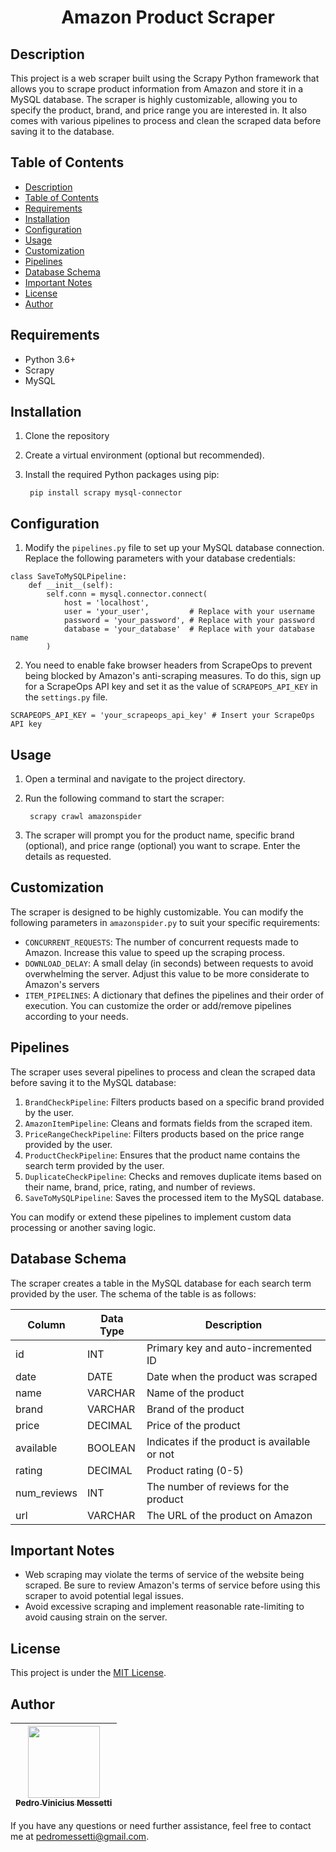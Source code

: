 <h1 align='center'>Amazon Product Scraper</h1>

## Description
This project is a web scraper built using the Scrapy Python framework that allows you to scrape product information from Amazon and store it in a MySQL database. The scraper is highly customizable, allowing you to specify the product, brand, and price range you are interested in. It also comes with various pipelines to process and clean the scraped data before saving it to the database.

## Table of Contents

- [Description](#description)
- [Table of Contents](#table-of-contents)
- [Requirements](#requirements)
- [Installation](#installation)
- [Configuration](#configuration)
- [Usage](#usage)
- [Customization](#customization)
- [Pipelines](#pipelines)
- [Database Schema](#database-schema)
- [Important Notes](#important-notes)
- [License](#license)
- [Author](#author)

## Requirements
- Python 3.6+
- Scrapy
- MySQL

## Installation
1. Clone the repository
2. Create a virtual environment (optional but recommended).
3. Install the required Python packages using pip:
    
        pip install scrapy mysql-connector

## Configuration
1. Modify the `pipelines.py` file to set up your MySQL database connection. Replace the following parameters with your database credentials:
```
class SaveToMySQLPipeline:
    def __init__(self):
        self.conn = mysql.connector.connect(
            host = 'localhost',
            user = 'your_user',         # Replace with your username
            password = 'your_password', # Replace with your password
            database = 'your_database'  # Replace with your database name
        )
```
2. You need to enable fake browser headers from ScrapeOps to prevent being blocked by Amazon's anti-scraping measures. To do this, sign up for a ScrapeOps API key and set it as the value of `SCRAPEOPS_API_KEY` in the `settings.py` file.
```
SCRAPEOPS_API_KEY = 'your_scrapeops_api_key' # Insert your ScrapeOps API key
```

## Usage
1. Open a terminal and navigate to the project directory.
2. Run the following command to start the scraper:

        scrapy crawl amazonspider

3. The scraper will prompt you for the product name, specific brand (optional), and price range (optional) you want to scrape. Enter the details as requested.

## Customization
The scraper is designed to be highly customizable. You can modify the following parameters in `amazonspider.py` to suit your specific requirements:

- `CONCURRENT_REQUESTS`: The number of concurrent requests made to Amazon. Increase this value to speed up the scraping process.
- `DOWNLOAD_DELAY`: A small delay (in seconds) between requests to avoid overwhelming the server. Adjust this value to be more considerate to Amazon's servers
- `ITEM_PIPELINES`: A dictionary that defines the pipelines and their order of execution. You can customize the order or add/remove pipelines according to your needs.

## Pipelines
The scraper uses several pipelines to process and clean the scraped data before saving it to the MySQL database:

1. `BrandCheckPipeline`: Filters products based on a specific brand provided by the user.
2. `AmazonItemPipeline`: Cleans and formats fields from the scraped item.
3. `PriceRangeCheckPipeline`: Filters products based on the price range provided by the user.
4. `ProductCheckPipeline`: Ensures that the product name contains the search term provided by the user.
5. `DuplicateCheckPipeline`: Checks and removes duplicate items based on their name, brand, price, rating, and number of reviews.
6. `SaveToMySQLPipeline`: Saves the processed item to the MySQL database.

You can modify or extend these pipelines to implement custom data processing or another saving logic.

## Database Schema
The scraper creates a table in the MySQL database for each search term provided by the user. The schema of the table is as follows:

| Column      | Data Type | Description                                  |
| ----------- | --------- | -------------------------------------------- |
| id          | INT       | Primary key and auto-incremented ID          |
| date        | DATE      | Date when the product was scraped            |
| name        | VARCHAR   | Name of the product                          |
| brand       | VARCHAR   | Brand of the product                         |
| price       | DECIMAL   | Price of the product                         |
| available   | BOOLEAN   | Indicates if the product is available or not |
| rating      | DECIMAL   | Product rating (0-5)                         |
| num_reviews | INT       | The number of reviews for the product        |
| url         | VARCHAR   | The URL of the product on Amazon             |


## Important Notes

- Web scraping may violate the terms of service of the website being scraped. Be sure to review Amazon's terms of service before using this scraper to avoid potential legal issues.
- Avoid excessive scraping and implement reasonable rate-limiting to avoid causing strain on the server.

## License
This project is under the [MIT License](https://chat.openai.com/c/LICENSE).

## Author
| [<img src="https://avatars.githubusercontent.com/u/105685220?v=4" width=115><br><sub>Pedro Vinicius Messetti</sub>](https://github.com/pedromessetti) |
| :---------------------------------------------------------------------------------------------------------------------------------------------------: |

If you have any questions or need further assistance, feel free to contact me at [pedromessetti@gmail.com](pedromessetti@gmail.com).